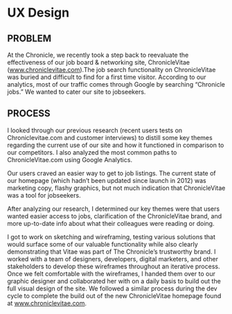 UX Design
=================

## PROBLEM
At the Chronicle, we recently took a step back to reevaluate the effectiveness of our job board & networking site, ChronicleVitae (www.chroniclevitae.com).The job search functionality on ChronicleVitae was buried and difficult to find for a first time visitor. According to our analytics, most of our traffic comes through Google by searching “Chronicle jobs.” We wanted to cater our site to jobseekers.

## PROCESS
I looked through our previous research (recent users tests on Chroniclevitae.com and customer interviews) to distill some key themes regarding the current use of our site and how it functioned in comparison to our competitors. I also analyzed the most common paths to ChronicleVitae.com using Google Analytics.

Our users craved an easier way to get to job listings. The current state of our homepage (which hadn’t been updated since launch in 2012) was marketing copy, flashy graphics, but not much indication that ChronicleVitae was a tool for jobseekers.

After analyzing our research, I determined our key themes were that users wanted easier access to jobs, clarification of the ChronicleVitae brand, and more up-to-date info about what their colleagues were reading or doing.

I got to work on sketching and wireframing, testing various solutions that would surface some of our valuable functionality while also clearly demonstrating that Vitae was part of The Chronicle’s trustworthy brand. I worked with a team of designers, developers, digital marketers, and other stakeholders to develop these wireframes throughout an iterative process. Once we felt comfortable with the wireframes, I handed them over to our graphic designer and collaborated her with on a daily basis to build out the full visual design of the site. We followed a similar process during the dev cycle to complete the build out of the new ChronicleVitae homepage found at www.chroniclevitae.com.
